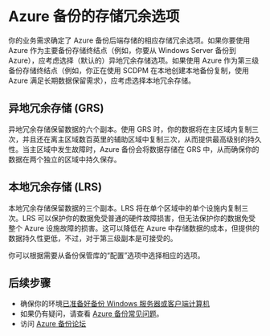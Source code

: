 <properties
	pageTitle="确定 Azure 备份存储冗余选项 | Azure"
	description="了解异地冗余存储和本地冗余存储之间的差异，以确定要使用哪个 Azure 备份存储冗余选项。"
	services="backup"
	documentationCenter=""
	authors="Jim-Parker"
	manager="jwhit"
	editor=""/>

<tags
	ms.service="backup"
	ms.date="02/05/2016"
	wacn.date="04/12/2016"/>


# Azure 备份的存储冗余选项

你的业务需求确定了 Azure 备份后端存储的相应存储冗余选项。如果你要使用 Azure 作为主要备份存储终结点（例如，你要从 Windows Server 备份到 Azure），应考虑选择（默认的）异地冗余存储选项。如果使用 Azure 作为第三级备份存储终结点（例如，你正在使用 SCDPM 在本地创建本地备份复制，使用 Azure 满足长期数据保留需求），应考虑选择本地冗余存储。

## 异地冗余存储 (GRS)

异地冗余存储保留数据的六个副本。使用 GRS 时，你的数据将在主区域内复制三次，并且还在离主区域数百英里的辅助区域中复制三次，从而提供最高级别的持久性。当主区域中发生故障时，Azure 备份会将数据存储在 GRS 中，从而确保你的数据在两个独立的区域中持久保存。

## 本地冗余存储 (LRS)

本地冗余存储保留数据的三个副本。LRS 将在单个区域中的单个设施内复制三次。LRS 可以保护你的数据免受普通的硬件故障损害，但无法保护你的数据免受整个 Azure 设施故障的损害。这可以降低在 Azure 中存储数据的成本，但提供的数据持久性更低，不过，对于第三级副本是可接受的。

你可以根据需要从备份保管库的“配置”选项中选择相应的选项。

## 后续步骤

- 确保你的环境[已准备好备份 Windows 服务器或客户端计算机](/documentation/articles/backup-configure-vault)
- 如果仍有疑问，请查看 [Azure 备份常见问题](/documentation/articles/backup-azure-backup-faq)。
- 访问 [Azure 备份论坛](http://go.microsoft.com/fwlink/p/?LinkId=290933)

<!---HONumber=Mooncake_0405_2016-->